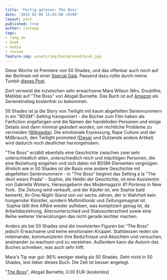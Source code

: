 ```yaml
---
title: 'Fertig gelesen: The Boss'
date: '2015-02-08 15:03:00 +0100'
layout: post
published: true
author: isotopp
tags:
- lang_de
- book
- media
- review
feature-img: assets/img/background/book.jpg
---
```

Diese Woche ist Premiere von 50 Shades, und das offenbar auch noch auf der Berlinale mit einer [Special Gala](https://www.berlinale.de/en/presse/pressemitteilungen/alle/Alle-Detail_25876.html). Passend dazu rollte durch meine Tumblr [dieses Post](https://mariareadsalot.tumblr.com/post/110245450298/valley-guy-zohbugg-cleolinda-cinematicnomad).

Dort verweist die inzwischen sehr erwachsene Mara Wilson (Mrs. Doubtfire, Matilda) auf "The Boss" von Abigail Burnette. Das Buch ist auf [Amazon](https://www.amazon.de/Boss-English-Abigail-Barnette-ebook/dp/B00ENTIAJM) als Serieneinstieg kostenfrei zu bekommen.

50 Shades ist ja die Story von Twilight mit kaum abgefeilten Seriennummern in ein "BDSM"-Setting transponiert - die Bücher zum Film haben als Fanfiction angefangen und die Namen der handelnden Personen und einige Details sind dann minimal geändert worden, um rechtliche Probleme zu vermeiden ([Wikipedia](http://en.wikipedia.org/wiki/Fifty_Shades_of_Grey#Origin_as_fan_fiction)). Die emotionale Erpressung, Rape Culture und der Mißbrauch, den Twilight promoted ([Dieser](https://www.psychologytoday.com/blog/psychologist-the-movies/201111/relationship-violence-in-twilight) und Dutzende andere Artikel) wird dadurch noch deutlicher hervorgehoben.

"The Boss" erzählt ebenfalls eine Geschichte zwischen zwei sehr unterschiedlich alten, unterschiedlich reich und mächtigen Personen, die eine Beziehung eingehen und sich dabei mit BDSM-Elementen vergnügen. Ähnlich wie in 50 Shades ist die Basis eine andere Geschichte mit abgefeilten Seriennummern - in "The Boss" beginnt das Setting a la "The devil wears Prada" - Sophie, die Heldin der Geschichte, ist eine Assistentin von Gabriella Winters, Herausgeberin des Modemagazin #1 _Porteras_ in New York.  Die Zeitung wird verkauft, und der Käufer ist, wie Sophie bald bemerkt, ihr One-Night-Stand von vor sechs Jahren, der in Wahrheit kein hungernder Künstler, sondern Multimillionär und Zeitungsmagnat ist.  Sophie läßt ihre Affäre wieder aufleben, was kompliziert genug ist, da Arbeitsbeziehung, Altersunterschied und Statusunterschied sowie eine Reihe weiterer Verwicklungen das nicht gerade leichter machen.

Anders als bei 50 Shades sind die involvierten Figuren bei "The Boss" jedoch Erwachsene und keine emotionalen Krüppel. Stattdessen reden sie miteinander, kommunizieren ihre Bedürfnisse und Absichten und versuchen, aneinander zu wachsen und zu verstehen. Außerdem kann die Autorin des Buches schreiben, was auch sehr hilft.﻿

Mara's Tip war gut: 96% weniger ekelig als 50 Shades. Geht nicht in 50 Shades, lest lieber dieses Buch. Die Zeit ist besser angelegt.

"[The Boss](http://www.amazon.de/Boss-English-Abigail-Barnette-ebook/dp/B00ENTIAJM)", Abigail Barnette, 0.00 EUR (kostenlos)
